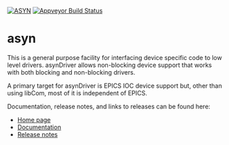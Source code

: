 [![ASYN](https://github.com/epics-modules/asyn/actions/workflows/ci-scripts-build.yml/badge.svg)](https://github.com/epics-modules/asyn/actions/workflows/ci-scripts-build.yml)
[![Appveyor Build Status](https://ci.appveyor.com/api/projects/status/github/epics-modules/asyn?branch=master&svg=true)](https://ci.appveyor.com/project/MarkRivers/asyn)

asyn
====
This is a general purpose facility for interfacing device specific
code to low level drivers. asynDriver allows non-blocking device support that works
with both blocking and non-blocking drivers.

A primary target for asynDriver is EPICS IOC device support but, other than using
libCom, most of it is independent of EPICS.

Documentation, release notes, and links to releases can be found here:
* [Home page](https://epics-modules.github.io/master/asyn)
* [Documentation](https://htmlpreview.github.io/?https://github.com/epics-modules/asyn/blob/master/documentation/asynDriver.html)
* [Release notes](https://htmlpreview.github.io/?https://github.com/epics-modules/asyn/blob/master/documentation/RELEASE_NOTES.html)
